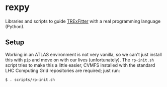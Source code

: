 rexpy
=====

Libraries and scripts to guide
[TRExFitter](https://gitlab.cern.ch/TRExStats/TRExFitter) with a real
programming language (Python).

Setup
-----

Working in an ATLAS environment is not very vanilla, so we can't just
install this with `pip` and move on with our lives (unfortunately).
The `rp-init.sh` script tries to make this a little easier, CVMFS
installed with the standard LHC Computing Grid repositories are
required; just run:

```
$ . scripts/rp-init.sh
```
